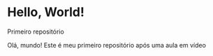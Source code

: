 # Hello, World!
 Primeiro repositório

Olá, mundo! Este é meu primeiro repositório após uma aula em vídeo